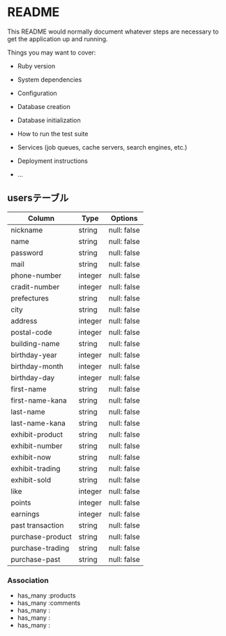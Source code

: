 # README

This README would normally document whatever steps are necessary to get the
application up and running.

Things you may want to cover:

* Ruby version

* System dependencies

* Configuration

* Database creation

* Database initialization

* How to run the test suite

* Services (job queues, cache servers, search engines, etc.)

* Deployment instructions

* ...


## usersテーブル
|Column|Type|Options|
|------|----|-------|
|nickname|string|null: false|
|name|string|null: false|名前
|password|string|null: false|パスワード
|mail|string|null: false|
|phone-number|integer|null: false|電話番号
|cradit-number|integer|null: false|クレジット番号
|prefectures|string|null: false|都道府県
|city|string|null: false|市区町村
|address|integer|null: false|番地
|postal-code|integer|null: false|郵便番号
|building-name|string|null: false|建物名
|birthday-year|integer|null: false|誕生年
|birthday-month|integer|null: false|月
|birthday-day|integer|null: false|日
|first-name|string|null: false|姓（漢字）
|first-name-kana|string|null: false|姓（仮名）
|last-name|string|null: false|名（漢字）
|last-name-kana|string|null: false|名（仮名）
|exhibit-product|string|null: false|出品した商品
|exhibit-number|string|null: false|出品数
|exhibit-now|string|null: false|出品中
|exhibit-trading|string|null: false|取引中
|exhibit-sold|string|null: false|売却済み
|like|integer|null: false|いいね！
|points|integer|null: false|ポイント
|earnings|integer|null: false|売上金
|past transaction|string|null: false|過去の取引
|purchase-product|string|null: false|購入した商品
|purchase-trading|string|null: false|取引中
|purchase-past|string|null: false|過去の
### Association
- has_many :products
- has_many :comments
- has_many :
- has_many :
- has_many :
